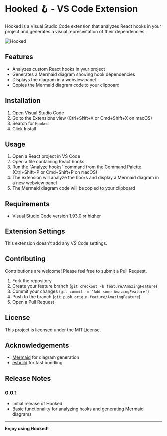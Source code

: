 # Hooked 🪝 - VS Code Extension

Hooked is a Visual Studio Code extension that analyzes React hooks in your project and generates a visual representation of their dependencies.

![Hooked](./assets/demo.gif)

## Features

- Analyzes custom React hooks in your project
- Generates a Mermaid diagram showing hook dependencies
- Displays the diagram in a webview panel
- Copies the Mermaid diagram code to your clipboard

## Installation

1. Open Visual Studio Code
2. Go to the Extensions view (Ctrl+Shift+X or Cmd+Shift+X on macOS)
3. Search for `Hooked`
4. Click Install

## Usage

1. Open a React project in VS Code
2. Open a file containing React hooks
3. Run the "Analyze hooks" command from the Command Palette (Ctrl+Shift+P or Cmd+Shift+P on macOS)
4. The extension will analyze the hooks and display a Mermaid diagram in a new webview panel
5. The Mermaid diagram code will be copied to your clipboard

## Requirements

- Visual Studio Code version 1.93.0 or higher

## Extension Settings

This extension doesn't add any VS Code settings.

## Contributing

Contributions are welcome! Please feel free to submit a Pull Request.

1. Fork the repository
2. Create your feature branch (`git checkout -b feature/AmazingFeature`)
3. Commit your changes (`git commit -m 'Add some AmazingFeature'`)
4. Push to the branch (`git push origin feature/AmazingFeature`)
5. Open a Pull Request

## License

This project is licensed under the MIT License.

## Acknowledgements

- [Mermaid](https://mermaid-js.github.io/mermaid/#/) for diagram generation
- [esbuild](https://esbuild.github.io/) for fast bundling

## Release Notes

### 0.0.1

- Initial release of Hooked
- Basic functionality for analyzing hooks and generating Mermaid diagrams

---

**Enjoy using Hooked!**

